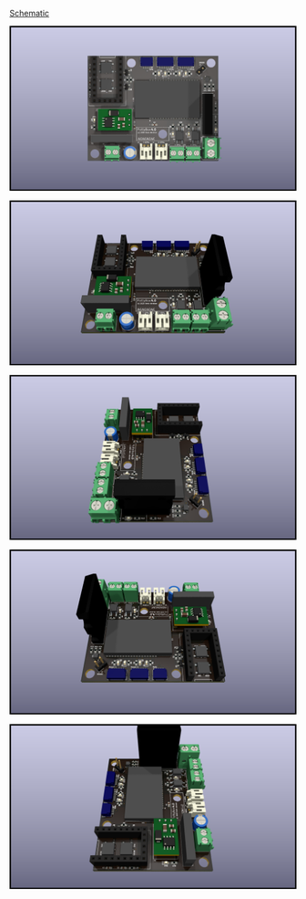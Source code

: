 [Schematic](Renders/schematic.pdf)

![](Renders/main.png)

![](Renders/front.png)

![](Renders/right.png)

![](Renders/back.png)

![](Renders/left.png)
